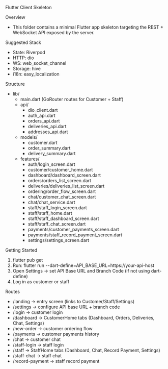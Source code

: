 Flutter Client Skeleton

Overview
- This folder contains a minimal Flutter app skeleton targeting the REST + WebSocket API exposed by the server.

Suggested Stack
- State: Riverpod
- HTTP: dio
- WS: web_socket_channel
- Storage: hive
- i18n: easy_localization

Structure
- lib/
  - main.dart (GoRouter routes for Customer + Staff)
  - api/
    - dio_client.dart
    - auth_api.dart
    - orders_api.dart
    - deliveries_api.dart
    - addresses_api.dart
  - models/
    - customer.dart
    - order_summary.dart
    - delivery_summary.dart
  - features/
    - auth/login_screen.dart
    - customer/customer_home.dart
    - dashboard/dashboard_screen.dart
    - orders/orders_list_screen.dart
    - deliveries/deliveries_list_screen.dart
    - ordering/order_flow_screen.dart
    - chat/customer_chat_screen.dart
    - chat/chat_service.dart
    - staff/staff_login_screen.dart
    - staff/staff_home.dart
    - staff/staff_dashboard_screen.dart
    - staff/staff_chat_screen.dart
    - payments/customer_payments_screen.dart
    - payments/staff_record_payment_screen.dart
    - settings/settings_screen.dart

Getting Started
1. flutter pub get
2. Run: flutter run --dart-define=API_BASE_URL=https://your-api-host
3. Open Settings → set API Base URL and Branch Code (if not using dart-define)
4. Log in as customer or staff

Routes
- /landing → entry screen (links to Customer/Staff/Settings)
- /settings → configure API base URL + branch code
- /login → customer login
- /dashboard → CustomerHome tabs (Dashboard, Orders, Deliveries, Chat, Settings)
- /new-order → customer ordering flow
- /payments → customer payments history
- /chat → customer chat
- /staff-login → staff login
- /staff → StaffHome tabs (Dashboard, Chat, Record Payment, Settings)
- /staff-chat → staff chat
- /record-payment → staff record payment

